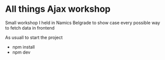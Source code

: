 # All things Ajax workshop
Small workshop I held in Namics Belgrade to show case every possible way to fetch data in frontend

As usuall to start the project
* npm install
* npm dev
